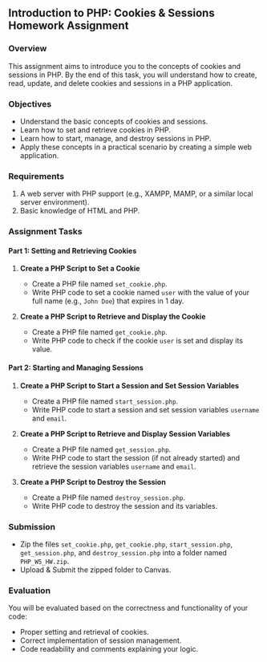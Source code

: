 ## Introduction to PHP: Cookies & Sessions Homework Assignment

### Overview
This assignment aims to introduce you to the concepts of cookies and sessions in PHP. By the end of this task, you will understand how to create, read, update, and delete cookies and sessions in a PHP application.

### Objectives
- Understand the basic concepts of cookies and sessions.
- Learn how to set and retrieve cookies in PHP.
- Learn how to start, manage, and destroy sessions in PHP.
- Apply these concepts in a practical scenario by creating a simple web application.

### Requirements
1. A web server with PHP support (e.g., XAMPP, MAMP, or a similar local server environment).
2. Basic knowledge of HTML and PHP.

### Assignment Tasks

#### Part 1: Setting and Retrieving Cookies
1. **Create a PHP Script to Set a Cookie**
   - Create a PHP file named `set_cookie.php`.
   - Write PHP code to set a cookie named `user` with the value of your full name (e.g., `John Doe`) that expires in 1 day.


2. **Create a PHP Script to Retrieve and Display the Cookie**
   - Create a PHP file named `get_cookie.php`.
   - Write PHP code to check if the cookie `user` is set and display its value.


#### Part 2: Starting and Managing Sessions
1. **Create a PHP Script to Start a Session and Set Session Variables**
   - Create a PHP file named `start_session.php`.
   - Write PHP code to start a session and set session variables `username` and `email`.


2. **Create a PHP Script to Retrieve and Display Session Variables**
   - Create a PHP file named `get_session.php`.
   - Write PHP code to start the session (if not already started) and retrieve the session variables `username` and `email`.


3. **Create a PHP Script to Destroy the Session**
   - Create a PHP file named `destroy_session.php`.
   - Write PHP code to destroy the session and its variables.


### Submission
- Zip the files `set_cookie.php`, `get_cookie.php`, `start_session.php`, `get_session.php`, and `destroy_session.php` into a folder named `PHP_W5_HW.zip`.
- Upload & Submit the zipped folder to Canvas.

### Evaluation
You will be evaluated based on the correctness and functionality of your code:
- Proper setting and retrieval of cookies.
- Correct implementation of session management.
- Code readability and comments explaining your logic.